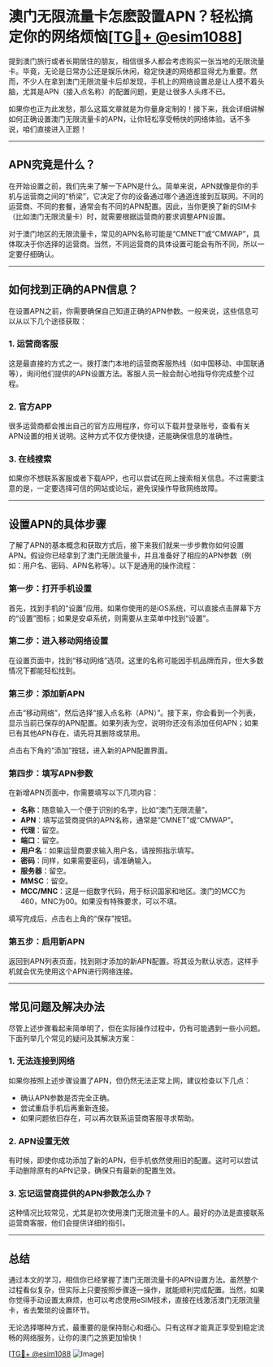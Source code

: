 # 澳门无限流量卡怎麽設置APN？轻松搞定你的网络烦恼[[TG💪+ @esim1088](https://t.me/s/esim1088)]

提到澳门旅行或者长期居住的朋友，相信很多人都会考虑购买一张当地的无限流量卡。毕竟，无论是日常办公还是娱乐休闲，稳定快速的网络都显得尤为重要。然而，不少人在拿到澳门无限流量卡后却发现，手机上的网络设置总是让人摸不着头脑，尤其是APN（接入点名称）的配置问题，更是让很多人头疼不已。

如果你也正为此发愁，那么这篇文章就是为你量身定制的！接下来，我会详细讲解如何正确设置澳门无限流量卡的APN，让你轻松享受畅快的网络体验。话不多说，咱们直接进入正题！

---

## APN究竟是什么？

在开始设置之前，我们先来了解一下APN是什么。简单来说，APN就像是你的手机与运营商之间的“桥梁”，它决定了你的设备通过哪个通道连接到互联网。不同的运营商、不同的套餐，通常会有不同的APN配置。因此，当你更换了新的SIM卡（比如澳门无限流量卡）时，就需要根据运营商的要求调整APN设置。

对于澳门地区的无限流量卡，常见的APN名称可能是“CMNET”或“CMWAP”，具体取决于你选择的运营商。当然，不同运营商的具体设置可能会有所不同，所以一定要仔细确认。

---

## 如何找到正确的APN信息？

在设置APN之前，你需要确保自己知道正确的APN参数。一般来说，这些信息可以从以下几个途径获取：

### 1. **运营商客服**
这是最直接的方式之一。拨打澳门本地的运营商客服热线（如中国移动、中国联通等），询问他们提供的APN设置方法。客服人员一般会耐心地指导你完成整个过程。

### 2. **官方APP**
很多运营商都会推出自己的官方应用程序，你可以下载并登录账号，查看有关APN设置的相关说明。这种方式不仅方便快捷，还能确保信息的准确性。

### 3. **在线搜索**
如果你不想联系客服或者下载APP，也可以尝试在网上搜索相关信息。不过需要注意的是，一定要选择可信的网站或论坛，避免误操作导致网络故障。

---

## 设置APN的具体步骤

了解了APN的基本概念和获取方式后，接下来我们就来一步步教你如何设置APN。假设你已经拿到了澳门无限流量卡，并且准备好了相应的APN参数（例如：用户名、密码、APN名称等）。以下是通用的操作流程：

### 第一步：打开手机设置
首先，找到手机的“设置”应用。如果你使用的是iOS系统，可以直接点击屏幕下方的“设置”图标；如果是安卓系统，则需要从主菜单中找到“设置”。

### 第二步：进入移动网络设置
在设置页面中，找到“移动网络”选项。这里的名称可能因手机品牌而异，但大多数情况下都能轻松找到。

### 第三步：添加新APN
点击“移动网络”，然后选择“接入点名称（APN）”。接下来，你会看到一个列表，显示当前已保存的APN配置。如果列表为空，说明你还没有添加任何APN；如果已有其他APN存在，请先将其删除或禁用。

点击右下角的“添加”按钮，进入新的APN配置界面。

### 第四步：填写APN参数
在新增APN页面中，你需要填写以下几项内容：
- **名称**：随意输入一个便于识别的名字，比如“澳门无限流量”。
- **APN**：填写运营商提供的APN名称，通常是“CMNET”或“CMWAP”。
- **代理**：留空。
- **端口**：留空。
- **用户名**：如果运营商要求输入用户名，请按照指示填写。
- **密码**：同样，如果需要密码，请准确输入。
- **服务器**：留空。
- **MMSC**：留空。
- **MCC/MNC**：这是一组数字代码，用于标识国家和地区。澳门的MCC为460，MNC为00。如果没有特殊要求，可以不填。

填写完成后，点击右上角的“保存”按钮。

### 第五步：启用新APN
返回到APN列表页面，找到刚才添加的新APN配置。将其设为默认状态，这样手机就会优先使用这个APN进行网络连接。

---

## 常见问题及解决办法

尽管上述步骤看起来简单明了，但在实际操作过程中，仍有可能遇到一些小问题。下面列举几个常见的疑问及其解决方案：

### 1. **无法连接到网络**
如果你按照上述步骤设置了APN，但仍然无法正常上网，建议检查以下几点：
- 确认APN参数是否完全正确。
- 尝试重启手机后再重新连接。
- 如果问题依旧存在，可以再次联系运营商客服寻求帮助。

### 2. **APN设置无效**
有时候，即使你成功添加了新的APN，但手机依然使用旧的配置。这时可以尝试手动删除原有的APN记录，确保只有最新的配置生效。

### 3. **忘记运营商提供的APN参数怎么办？**
这种情况比较常见，尤其是初次使用澳门无限流量卡的人。最好的办法是直接联系运营商客服，他们会提供详细的指引。

---

## 总结

通过本文的学习，相信你已经掌握了澳门无限流量卡的APN设置方法。虽然整个过程看似复杂，但实际上只要按照步骤逐一操作，就能顺利完成配置。当然，如果你觉得手动设置太麻烦，也可以考虑使用eSIM技术，直接在线激活澳门无限流量卡，省去繁琐的设置环节。

无论选择哪种方式，最重要的是保持耐心和细心。只有这样才能真正享受到稳定流畅的网络服务，让你的澳门之旅更加愉快！

[[TG💪+ @esim1088](https://t.me/s/esim1088) ![Image](https://i.postimg.cc/4NQfJmqS/Snipaste-2025-05-13-00-14-12.png)]